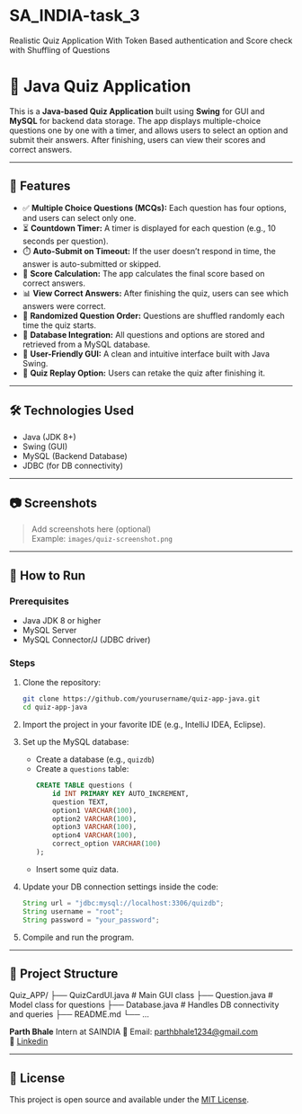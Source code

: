 # SA_INDIA-task_3
Realistic Quiz Application With Token Based authentication and Score check with Shuffling of Questions
# 🧠 Java Quiz Application

This is a **Java-based Quiz Application** built using **Swing** for GUI and **MySQL** for backend data storage. The app displays multiple-choice questions one by one with a timer, and allows users to select an option and submit their answers. After finishing, users can view their scores and correct answers.

---

## 🚀 Features

- ✅ **Multiple Choice Questions (MCQs):** Each question has four options, and users can select only one.
- ⏳ **Countdown Timer:** A timer is displayed for each question (e.g., 10 seconds per question).
- ⏱️ **Auto-Submit on Timeout:** If the user doesn’t respond in time, the answer is auto-submitted or skipped.
- 🧮 **Score Calculation:** The app calculates the final score based on correct answers.
- 📊 **View Correct Answers:** After finishing the quiz, users can see which answers were correct.
- 🔀 **Randomized Question Order:** Questions are shuffled randomly each time the quiz starts.
- 💾 **Database Integration:** All questions and options are stored and retrieved from a MySQL database.
- 🎨 **User-Friendly GUI:** A clean and intuitive interface built with Java Swing.
- 🔁 **Quiz Replay Option:** Users can retake the quiz after finishing it.

---

## 🛠️ Technologies Used

- Java (JDK 8+)
- Swing (GUI)
- MySQL (Backend Database)
- JDBC (for DB connectivity)

---

## 📷 Screenshots

> Add screenshots here (optional)\
> Example: `images/quiz-screenshot.png`

---

## 🔧 How to Run

### Prerequisites
- Java JDK 8 or higher
- MySQL Server
- MySQL Connector/J (JDBC driver)

### Steps
1. Clone the repository:
    ```bash
    git clone https://github.com/yourusername/quiz-app-java.git
    cd quiz-app-java
    ```

2. Import the project in your favorite IDE (e.g., IntelliJ IDEA, Eclipse).

3. Set up the MySQL database:
    - Create a database (e.g., `quizdb`)
    - Create a `questions` table:
      ```sql
      CREATE TABLE questions (
          id INT PRIMARY KEY AUTO_INCREMENT,
          question TEXT,
          option1 VARCHAR(100),
          option2 VARCHAR(100),
          option3 VARCHAR(100),
          option4 VARCHAR(100),
          correct_option VARCHAR(100)
      );
      ```
    - Insert some quiz data.

4. Update your DB connection settings inside the code:
    ```java
    String url = "jdbc:mysql://localhost:3306/quizdb";
    String username = "root";
    String password = "your_password";
    ```

5. Compile and run the program.

---

## 📁 Project Structure

Quiz_APP/
├── QuizCardUI.java # Main GUI class
├── Question.java # Model class for questions
├── Database.java # Handles DB connectivity and queries
├── README.md
└── ...

**Parth Bhale** Intern at SAINDIA 
📧 Email: parthbhale1234@gmail.com  
🔗 [Linkedin](https://www.linkedin.com/in/parth-bhale-8658222a6/)

---

## 📄 License

This project is open source and available under the [MIT License](LICENSE).
